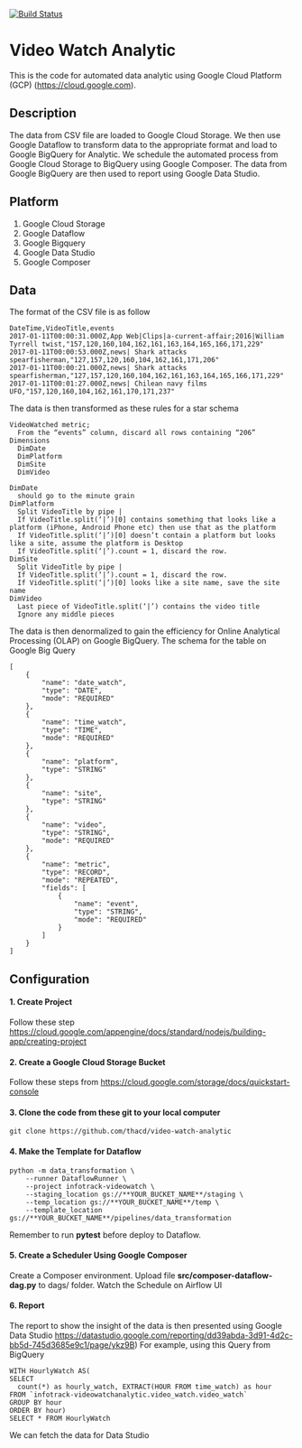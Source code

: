 [![Build Status](https://travis-ci.com/thacd/video-watch-analytic.svg?branch=main)](https://travis-ci.com/thacd/video-watch-analytic)
# Video Watch Analytic 
This is the code for automated data analytic using Google Cloud Platform (GCP) (https://cloud.google.com).

## Description
The data from CSV file are loaded to Google Cloud Storage. We then use Google Dataflow to transform data to the appropriate format and load to Google BigQuery for Analytic. We schedule the automated process from Google Cloud Storage to BigQuery using Google Composer. The data from Google BigQuery are then used to report using Google Data Studio.

## Platform
1. Google Cloud Storage
2. Google Dataflow
3. Google Bigquery
4. Google Data Studio
5. Google Composer

## Data
The format of the CSV file is as follow
```
DateTime,VideoTitle,events
2017-01-11T00:00:31.000Z,App Web|Clips|a-current-affair;2016|William Tyrrell twist,"157,120,160,104,162,161,163,164,165,166,171,229"
2017-01-11T00:00:53.000Z,news| Shark attacks spearfisherman,"127,157,120,160,104,162,161,171,206"
2017-01-11T00:00:21.000Z,news| Shark attacks spearfisherman,"127,157,120,160,104,162,161,163,164,165,166,171,229"
2017-01-11T00:01:27.000Z,news| Chilean navy films UFO,"157,120,160,104,162,161,170,171,237"
```
The data is then transformed as these rules for a star schema 
```
VideoWatched metric;
  From the “events” column, discard all rows containing “206”
Dimensions
  DimDate
  DimPlatform
  DimSite
  DimVideo

DimDate
  should go to the minute grain
DimPlatform
  Split VideoTitle by pipe |
  If VideoTitle.split(‘|’)[0] contains something that looks like a platform (iPhone, Android Phone etc) then use that as the platform
  If VideoTitle.split(‘|’)[0] doesn’t contain a platform but looks like a site, assume the platform is Desktop
  If VideoTitle.split(‘|’).count = 1, discard the row.
DimSite
  Split VideoTitle by pipe |
  If VideoTitle.split(‘|’).count = 1, discard the row.
  If VideoTitle.split(‘|’)[0] looks like a site name, save the site name
DimVideo
  Last piece of VideoTitle.split(‘|’) contains the video title
  Ignore any middle pieces
```

The data is then denormalized to gain the efficiency for Online Analytical Processing (OLAP) on Google BigQuery.
The schema for the table on Google Big Query
```
[
    {
        "name": "date_watch",
        "type": "DATE",
        "mode": "REQUIRED"
    },
    {
        "name": "time_watch",
        "type": "TIME",
        "mode": "REQUIRED"
    },
    {
        "name": "platform",
        "type": "STRING"
    },
    {
        "name": "site",
        "type": "STRING"
    },
    {
        "name": "video",
        "type": "STRING",
        "mode": "REQUIRED"
    },
    {
        "name": "metric",
        "type": "RECORD",
        "mode": "REPEATED",
        "fields": [
            {
                "name": "event",
                "type": "STRING",
                "mode": "REQUIRED"
            }
        ]
    }
]
```

## Configuration
#### 1. Create Project
Follow these step https://cloud.google.com/appengine/docs/standard/nodejs/building-app/creating-project
#### 2. Create a Google Cloud Storage Bucket
Follow these steps from 
https://cloud.google.com/storage/docs/quickstart-console
#### 3. Clone the code from these git to your local computer
```
git clone https://github.com/thacd/video-watch-analytic
```
#### 4. Make the Template for Dataflow
```
python -m data_transformation \
    --runner DataflowRunner \
    --project infotrack-videowatch \
    --staging_location gs://**YOUR_BUCKET_NAME**/staging \
    --temp_location gs://**YOUR_BUCKET_NAME**/temp \
    --template_location gs://**YOUR_BUCKET_NAME**/pipelines/data_transformation
```

Remember to run **pytest** before deploy to Dataflow.
#### 5. Create a Scheduler Using Google Composer
Create a Composer environment.
Upload file **src/composer-dataflow-dag.py** to dags/ folder.
Watch the Schedule on Airflow UI

#### 6. Report
The report to show the insight of the data is then presented using Google Data Studio https://datastudio.google.com/reporting/dd39abda-3d91-4d2c-bb5d-745d3685e9c1/page/ykz9B)
For example, using this Query from BigQuery
```
WITH HourlyWatch AS(
SELECT
  count(*) as hourly_watch, EXTRACT(HOUR FROM time_watch) as hour
FROM `infotrack-videowatchanalytic.video_watch.video_watch`
GROUP BY hour
ORDER BY hour)
SELECT * FROM HourlyWatch
```
We can fetch the data for Data Studio
